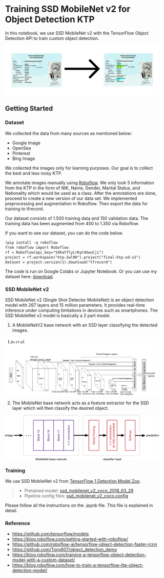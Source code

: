 # Training SSD MobileNet v2 for Object Detection KTP

In this notebook, we use SSD MobileNet v2 with the TensorFlow Object Detection API to train custom object detection.

<p align="center">
    <img src="contents/Object Detection KTP.png" alt="Object Detection KTP" width="1280" style="vertical-align:middle">
</p>

## Getting Started

### Dataset

We collected the data from many sources as mentioned below:
- Google Image
- OpenSea
- Pinterest
- Bing Image

We collected the images only for learning purposes. Our goal is to collect the best and less noisy KTP.

We annotate images manually using [Roboflow](https://app.roboflow.com/). We only took 5 information from the KTP in the form of NIK, Name, Gender, Marital Status, and Nationality which would be used as a class. After the annotations are done, proceed to create a new version of our data set. We implemented preprocessing and augmentation in Roboflow. Then export the data for training to tfrecord.

Our dataset consists of 1.500 training data and 150 validation data. The training data has been augmented from 450 to 1.350 via Roboflow.

If you want to see our dataset, you can do the code below.

```
!pip install -q roboflow
from roboflow import Roboflow
rf = Roboflow(api_key="SXKaY7lyLrKyC4UwuCji")
project = rf.workspace("ktp-2wl90").project("final-ktp-od-v2")
dataset = project.version(1).download("tfrecord")
```

The code is run on Google Colabs or Jupyter Notebook. Or you can use my dataset here: [download](https://drive.google.com/drive/folders/1_0Wb2Y4eazmsUTe0e2wIB7uUUhZOZuzQ?usp=sharing).

### SSD MobileNet v2

SSD MobileNet v2 (Single Shot Detector MobileNet) is an object detection model with 267 layers and 15 million parameters. It provides real-time inference under computing limitations in devices such as smartphones. The SSD MobileNet v2 model is basically a 2 part model.

1. A MobileNetV2 base network with an SSD layer classifying the detected images.

<p align="center">
    <img src="contents/ssd_diagram.png" alt="SSD Layer" width="550" style="vertical-align:middle">
</p>

2. The MobileNet base network acts as a feature extractor for the SSD layer which will then classify the desired object.

<p align="center">
    <img src="contents/Classifier.png" alt="MobileNetV2 Classifier" width="550" style="vertical-align:middle">
</p>

### Training

We use SSD MobileNet v2 from [TensorFlow 1 Detection Model Zoo](https://github.com/tensorflow/models/blob/master/research/object_detection/g3doc/tf1_detection_zoo.md).

> - Pretained model: [ssd_mobilenet_v2_coco_2018_03_29](http://download.tensorflow.org/models/object_detection/ssd_mobilenet_v2_coco_2018_03_29.tar.gz)
> - Pipeline config files: [ssd_mobilenet_v2_coco.config](https://github.com/tensorflow/models/blob/master/research/object_detection/samples/configs/ssd_mobilenet_v2_coco.config)

Please follow all the instructions on the .ipynb file. This file is explained in detail.

### Reference
- https://github.com/tensorflow/models
- https://blog.roboflow.com/getting-started-with-roboflow/
- https://github.com/roboflow-ai/tensorflow-object-detection-faster-rcnn
- https://github.com/Tony607/object_detection_demo
- https://blog.roboflow.com/training-a-tensorflow-object-detection-model-with-a-custom-dataset/
- https://blog.roboflow.com/how-to-train-a-tensorflow-lite-object-detection-model/

